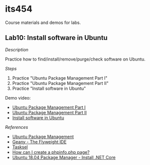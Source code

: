 # its454

Course materials and demos for labs.


## Lab10: Install software in Ubuntu

_Description_

Practice how to find/install/remove/purge/check software on Ubuntu.


_Steps_

1. Practice "Ubuntu Package Management Part I"
2. Practice "Ubuntu Package Management Part II"
3. Practice "Install software in Ubuntu"


Demo video:

* [Ubuntu Package Management Part I](https://youtu.be/jc5_PMJV3LA)
* [Ubuntu Package Management Part II](https://youtu.be/pmdwjdUdGqA)
* [Install software in Ubuntu](https://youtu.be/Epuk-a0CT9I)


_References_

* [Ubuntu Package Management](https://help.ubuntu.com/lts/serverguide/package-management.html)
* [Geany - The Flyweight IDE](https://www.geany.org/)
* [Tasksel](https://help.ubuntu.com/community/Tasksel)
* [How can I create a phpinfo.php page?](https://mediatemple.net/community/products/dv/204643880/how-can-i-create-a-phpinfo.php-page)
* [Ubuntu 18.04 Package Manager - Install .NET Core](https://docs.microsoft.com/en-us/dotnet/core/install/linux-package-manager-ubuntu-1804)
